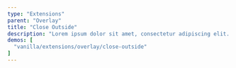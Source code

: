 ```yaml
---
type: "Extensions"
parent: "Overlay"
title: "Close Outside"
description: "Lorem ipsum dolor sit amet, consectetur adipiscing elit. Nunc tempus laoreet leo sit amet iaculis."
demos: [
  "vanilla/extensions/overlay/close-outside"
]
---
```

